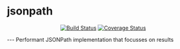# jsonpath
<p align="center">
  <a href="https://travis-ci.org/f5io/jsonpath"><img alt="Build Status" src="https://travis-ci.org/f5io/fnutil.svg?branch=master"></a>
  <a href="https://coveralls.io/github/f5io/jsonpath?branch=master"><img alt="Coverage Status" src="https://coveralls.io/repos/github/f5io/jsonpath/badge.svg?branch=master"></a>
</p>
---
Performant JSONPath implementation that focusses on results
